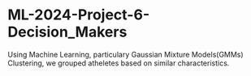 # ML-2024-Project-6-Decision_Makers
Using Machine Learning, particulary Gaussian Mixture Models(GMMs) Clustering, we grouped atheletes based on similar characteristics.
